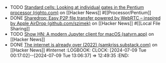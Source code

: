 - TODO [Standard cells: Looking at individual gates in the Pentium processor (righto.com)](https://news.ycombinator.com/item?id=40899393) on [[Hacker News]] #[[Processor/Pentium]]
- DONE [Sharedrop: Easy P2P file transfer powered by WebRTC – inspired by Apple AirDrop (github.com/szimek)](https://news.ycombinator.com/item?id=40899507) on [[Hacker News]] #[[Local File Sharing]]
- TODO [Show HN: A modern Jupyter client for macOS (satyrn.app)](https://news.ycombinator.com/item?id=40899242) on [[Hacker News]]
- DONE [The internet is already over (2022) (samkriss.substack.com)](https://news.ycombinator.com/item?id=40899761) on [[Hacker News]] #Internet
  :LOGBOOK:
  CLOCK: [2024-07-09 Tue 00:17:02]--[2024-07-09 Tue 13:06:37] =>  12:49:35
  :END: